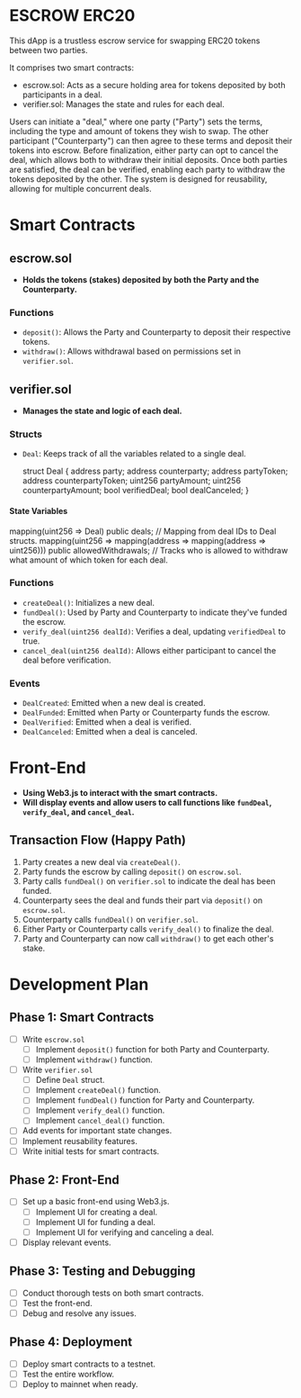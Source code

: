 # ESCROW ERC20
This dApp is a trustless escrow service for swapping ERC20 tokens between two parties. 

It comprises two smart contracts:
- escrow.sol: Acts as a secure holding area for tokens deposited by both participants in a deal.
- verifier.sol: Manages the state and rules for each deal.

Users can initiate a "deal," where one party ("Party") sets the terms, including the type and amount of tokens they wish to swap. The other participant ("Counterparty") can then agree to these terms and deposit their tokens into escrow. Before finalization, either party can opt to cancel the deal, which allows both to withdraw their initial deposits. Once both parties are satisfied, the deal can be verified, enabling each party to withdraw the tokens deposited by the other. The system is designed for reusability, allowing for multiple concurrent deals.


# Smart Contracts

## escrow.sol
- **Holds the tokens (stakes) deposited by both the Party and the Counterparty.**

### Functions
- `deposit()`: Allows the Party and Counterparty to deposit their respective tokens.
- `withdraw()`: Allows withdrawal based on permissions set in `verifier.sol`.

## verifier.sol
- **Manages the state and logic of each deal.**

### Structs

- `Deal`: Keeps track of all the variables related to a single deal.

  struct Deal {
    address party;
    address counterparty;
    address partyToken;
    address counterpartyToken;
    uint256 partyAmount;
    uint256 counterpartyAmount;
    bool verifiedDeal;
    bool dealCanceled;
}


#### State Variables

mapping(uint256 => Deal) public deals; // Mapping from deal IDs to Deal structs.
mapping(uint256 => mapping(address => mapping(address => uint256))) public allowedWithdrawals; // Tracks who is allowed to withdraw what amount of which token for each deal.


### Functions
- `createDeal()`: Initializes a new deal.
- `fundDeal()`: Used by Party and Counterparty to indicate they've funded the escrow.
- `verify_deal(uint256 dealId)`: Verifies a deal, updating `verifiedDeal` to true.
- `cancel_deal(uint256 dealId)`: Allows either participant to cancel the deal before verification.

### Events
- `DealCreated`: Emitted when a new deal is created.
- `DealFunded`: Emitted when Party or Counterparty funds the escrow.
- `DealVerified`: Emitted when a deal is verified.
- `DealCanceled`: Emitted when a deal is canceled.

# Front-End
- **Using Web3.js to interact with the smart contracts.**
- **Will display events and allow users to call functions like `fundDeal`, `verify_deal`, and `cancel_deal`.**

## Transaction Flow (Happy Path)
1. Party creates a new deal via `createDeal()`.
2. Party funds the escrow by calling `deposit()` on `escrow.sol`.
3. Party calls `fundDeal()` on `verifier.sol` to indicate the deal has been funded.
4. Counterparty sees the deal and funds their part via `deposit()` on `escrow.sol`.
5. Counterparty calls `fundDeal()` on `verifier.sol`.
6. Either Party or Counterparty calls `verify_deal()` to finalize the deal.
7. Party and Counterparty can now call `withdraw()` to get each other's stake.

# Development Plan

## Phase 1: Smart Contracts
- [ ] Write `escrow.sol`
  - [ ] Implement `deposit()` function for both Party and Counterparty.
  - [ ] Implement `withdraw()` function.
- [ ] Write `verifier.sol`
  - [ ] Define `Deal` struct.
  - [ ] Implement `createDeal()` function.
  - [ ] Implement `fundDeal()` function for Party and Counterparty.
  - [ ] Implement `verify_deal()` function.
  - [ ] Implement `cancel_deal()` function.
- [ ] Add events for important state changes.
- [ ] Implement reusability features.
- [ ] Write initial tests for smart contracts.

## Phase 2: Front-End
- [ ] Set up a basic front-end using Web3.js.
  - [ ] Implement UI for creating a deal.
  - [ ] Implement UI for funding a deal.
  - [ ] Implement UI for verifying and canceling a deal.
- [ ] Display relevant events.

## Phase 3: Testing and Debugging
- [ ] Conduct thorough tests on both smart contracts.
- [ ] Test the front-end.
- [ ] Debug and resolve any issues.

## Phase 4: Deployment
- [ ] Deploy smart contracts to a testnet.
- [ ] Test the entire workflow.
- [ ] Deploy to mainnet when ready.
